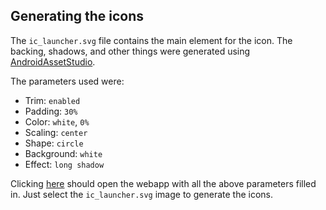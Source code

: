 Generating the icons
--------------------

The `ic_launcher.svg` file contains the main element for the icon. The backing, shadows, and other
things were generated using [AndroidAssetStudio][1].

The parameters used were:
 - Trim: `enabled`
 - Padding: `30%`
 - Color: `white`, `0%`
 - Scaling: `center`
 - Shape: `circle`
 - Background: `white`
 - Effect: `long shadow`

Clicking [here][2] should open the webapp with all the above parameters filled in. Just select the
`ic_launcher.svg` image to generate the icons.

  [1]: https://github.com/romannurik/AndroidAssetStudio
  [2]: https://romannurik.github.io/AndroidAssetStudio/icons-launcher.html#foreground.type=image&foreground.space.trim=1&foreground.space.pad=0.3&foreColor=fff%2C0&crop=0&backgroundShape=circle&backColor=fff%2C100&effects=shadow
